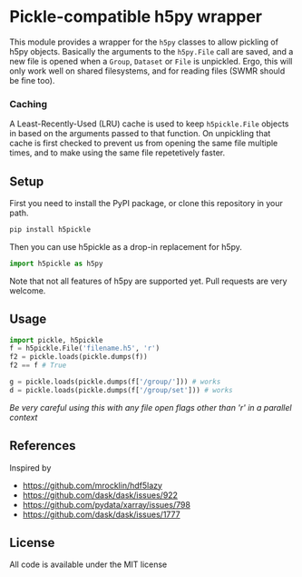 # Pickle-compatible h5py wrapper
This module provides a wrapper for the `h5py` classes to allow pickling of h5py objects.
Basically the arguments to the `h5py.File` call are saved, and a new file is opened when
a `Group`, `Dataset` or `File` is unpickled. Ergo, this will only work well on shared
filesystems, and for reading files (SWMR should be fine too).

### Caching
A Least-Recently-Used (LRU) cache is used to keep `h5pickle.File` objects in based
on the arguments passed to that function. On unpickling that cache is first checked
to prevent us from opening the same file multiple times, and to make using the same
file repetetively faster.

## Setup
First you need to install the PyPI package, or clone this repository in your path.
```bash
pip install h5pickle
```

Then you can use h5pickle as a drop-in replacement for h5py.
```python
import h5pickle as h5py
```

Note that not all features of h5py are supported yet. Pull requests are very welcome.

## Usage
```python
import pickle, h5pickle
f = h5pickle.File('filename.h5', 'r')
f2 = pickle.loads(pickle.dumps(f))
f2 == f # True

g = pickle.loads(pickle.dumps(f['/group/'])) # works
d = pickle.loads(pickle.dumps(f['/group/set'])) # works
```

_Be very careful using this with any file open flags other than 'r' in a parallel context_

## References
Inspired by

* https://github.com/mrocklin/hdf5lazy
* https://github.com/dask/dask/issues/922
* https://github.com/pydata/xarray/issues/798
* https://github.com/dask/dask/issues/1777

## License
All code is available under the MIT license
